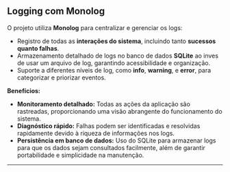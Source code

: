 ## **Logging com Monolog**  
O projeto utiliza **Monolog** para centralizar e gerenciar os logs:  
- Registro de todas as **interações do sistema**, incluindo tanto **sucessos quanto falhas**.  
- Armazenamento detalhado de logs no banco de dados **SQLite** ao inves de usar um arquivo de log, garantindo acessibilidade e organização.  
- Suporte a diferentes níveis de log, como **info**, **warning**, e **error**, para categorizar e priorizar eventos.  

**Benefícios:**  
- **Monitoramento detalhado:** Todas as ações da aplicação são rastreadas, proporcionando uma visão abrangente do funcionamento do sistema.  
- **Diagnóstico rápido:** Falhas podem ser identificadas e resolvidas rapidamente devido à riqueza de informações nos logs.  
- **Persistência em banco de dados:** Uso do SQLite para armazenar logs para que os dados sejam consultados facilmente, além de garantir portabilidade e simplicidade na manutenção.  

---  